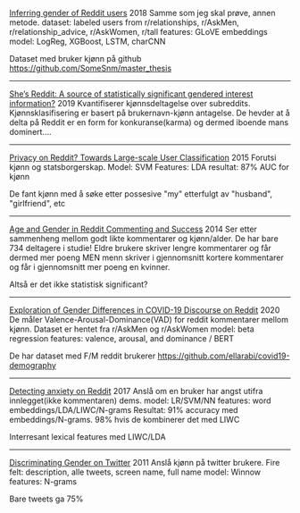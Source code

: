 
[Inferring gender of Reddit users](https://kola.opus.hbz-nrw.de/opus45-kola/frontdoor/deliver/index/docId/1619/file/Master_thesis_Vasilev.pdf)
2018
Samme som jeg skal prøve, annen metode.
dataset: labeled users from r/relationships, r/AskMen, r/relationship_advice, r/AskWomen, r/tall
features: GLoVE embeddings
model: LogReg, XGBoost, LSTM, charCNN

Dataset med bruker kjønn på github https://github.com/SomeSnm/master_thesis

---

[She’s Reddit: A source of statistically significant gendered interest information?](https://arxiv.org/pdf/1810.08091.pdf)
2019
Kvantifiserer kjønnsdeltagelse over subreddits. Kjønnsklasifisering er basert på brukernavn-kjønn antagelse.
De hevder at å delta på Reddit er en form for konkuranse(karma) og dermed iboende mans dominert....

---

[Privacy on Reddit? Towards Large-scale User Classification](https://aisel.aisnet.org/cgi/viewcontent.cgi?article=1042&context=ecis2015_cr)
2015
Forutsi kjønn og statsborgerskap.
Model: SVM
Features: LDA
resultat: 87% AUC for kjønn

De fant kjønn med å søke etter possesive "my" etterfulgt av "husband", "girlfriend", etc

---

[Age and Gender in Reddit Commenting and Success](https://repository.kisti.re.kr/bitstream/10580/8657/1/E1JSCH_2014_v2n3_18.pdf)
2014
Ser etter sammenheng mellom godt likte kommentarer og kjønn/alder.
De har bare 734 deltagere i studie!
Eldre brukere skriver lengre kommentarer og får dermed mer poeng
MEN menn skriver i gjennomsnitt kortere kommentarer og får i gjennomsnitt mer poeng en kvinner.

Altså er det ikke statistisk significant?

---

[Exploration of Gender Differences in COVID-19 Discourse on Reddit](https://arxiv.org/pdf/2008.05713.pdf)
2020
De måler Valence-Arousal-Dominance(VAD) for reddit kommentarer mellom kjønn. Dataset er hentet fra r/AskMen og r/AskWomen
model: beta regression
features:  valence, arousal, and dominance / BERT

De har dataset med F/M reddit brukerer https://github.com/ellarabi/covid19-demography

---

[Detecting anxiety on Reddit](https://www.aclweb.org/anthology/W17-3107.pdf)
2017
Anslå om en bruker har angst utifra innlegget(ikke kommentaren) dems.
model: LR/SVM/NN
features: word embeddings/LDA/LIWC/N-grams
Resultat: 91% accuracy med embeddings/N-grams. 98% hvis de kombinerer det med LIWC

Interresant lexical features med LIWC/LDA

---

[Discriminating Gender on Twitter](https://apps.dtic.mil/sti/citations/AD1108485)
2011
Anslå kjønn på twitter brukere.
Fire felt: description, alle tweets, screen name, full name
model: Winnow
features: N-grams

Bare tweets ga 75%